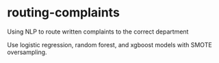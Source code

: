 # routing-complaints
Using NLP to route written complaints to the correct department

Use logistic regression, random forest, and xgboost models with SMOTE oversampling. 
